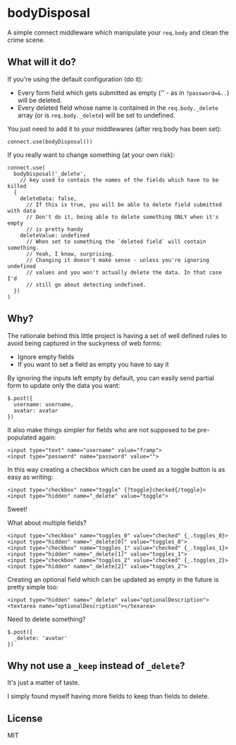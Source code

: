 bodyDisposal
=================

A simple connect middleware which manipulate your `req.body` and clean the crime scene.

What will it do?
----------------

If you're using the default configuration (do it):

 - Every form field which gets submitted as empty ('' - as in `?password=&..`) will be deleted.
 - Every deleted field whose name is contained in the `req.body._delete` array (or is `req.body._delete`) will be set to undefined.

 
 You just need to add it to your middlewares (after req.body has been set):
 
    connect.use(bodyDisposal())
    
 If you really want to change something (at your own risk):
 
    connect.use(
      bodyDisposal('_delete', 
        // key used to contain the names of the fields which have to be killed
      {
        deleteData: false,        
          // If this is true, you will be able to delete field submitted with data
          // Don't do it, being able to delete something ONLY when it's empty 
          // is pretty handy 
        deleteValue: undefined
          // When set to something the `deleted field` will contain something.
          // Yeah, I know, surprising. 
          // Changing it doesn't make sense - unless you're ignoring undefined
          // values and you won't actually delete the data. In that case I'd 
          // still go about detecting undefined.
      })
    )
 
 
Why?
-----------------

The rationale behind this little project is having a set of well defined rules to avoid being captured in the suckyness of web forms:

 - Ignore empty fields
 - If you want to set a field as empty you have to say it

By ignoring the inputs left empty by default, you can easily send partial form to update only the data you want:

    $.post({ 
      username: username,
      avatar: avatar
    })
    
It also make things simpler for fields who are not supposed to be pre-populated again:

    <input type="text" name="username" value="framp">
    <input type="password" name="password" value="">


In this way creating a checkbox which can be used as a toggle button is as easy as writing:

    <input type="checkbox" name="toggle" {?toggle}checked{/toggle}>
    <input type="hidden" name="_delete" value="toggle">
    
Sweet!

What about multiple fields?

    <input type="checkbox" name="toggles_0" value="checked" {_.toggles_0}>
    <input type="hidden" name="_delete[0]" value="toggles_0">
    <input type="checkbox" name="toggles_1" value="checked" {_.toggles_1}>
    <input type="hidden" name="_delete[1]" value="toggles_1">
    <input type="checkbox" name="toggles_2" value="checked" {_.toggles_2}>
    <input type="hidden" name="_delete[2]" value="toggles_2">
    

Creating an optional field which can be updated as empty in the future is pretty simple too:

    <input type="hidden" name="_delete" value="optionalDescription">
    <textarea name="optionalDescription"></texarea>
    
Need to delete something?

    $.post({ 
      _delete: 'avatar'
    })
    
Why not use a `_keep` instead of `_delete`?
-----------
It's just a matter of taste.

I simply found myself having more fields to keep than fields to delete.
    
License
-----------
MIT
    